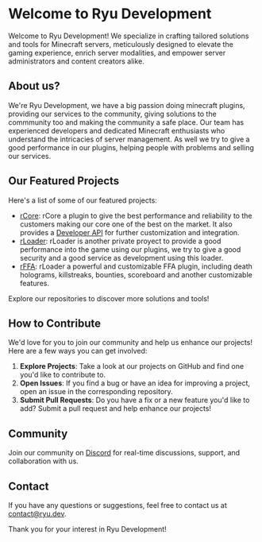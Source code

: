 # Welcome to Ryu Development

Welcome to Ryu Development! We specialize in crafting tailored solutions and tools for Minecraft servers, meticulously designed to elevate the gaming experience, enrich server modalities, and empower server administrators and content creators alike.

## About us?

We're Ryu Development, we have a big passion doing minecraft plugins, providing our services to the community, giving solutions to the commmunity too and making the community a safe place. Our team has experienced developers and dedicated Minecraft enthusiasts who understand the intricacies of server management. As well we try to give a good performance in our plugins, helping people with problems and selling our services.

## Our Featured Projects

Here's a list of some of our featured projects:
- [rCore](https://github.com/RyuDevelopment/rCore): rCore a plugin to give the best performance and reliability to the customers making our core one of the best on the market. It also provides a [Developer API](https://github.com/RyuDevelopment/rCoreAPI) for further customization and integration.
- [rLoader](https://github.com/RyuDevelopment/rLoader): rLoader is another private proyect to provide a good performance into the game using our plugins, we try to give a good security and a good service as development using this loader.
- [rFFA](https://github.com/RyuDevelopment/rFFA): rLoader a powerful and customizable FFA plugin, including death holograms, killstreaks, bounties, scoreboard and another customizable features.

Explore our repositories to discover more solutions and tools!

## How to Contribute

We'd love for you to join our community and help us enhance our projects! Here are a few ways you can get involved:

1. **Explore Projects**: Take a look at our projects on GitHub and find one you'd like to contribute to.
2. **Open Issues**: If you find a bug or have an idea for improving a project, open an issue in the corresponding repository.
3. **Submit Pull Requests**: Do you have a fix or a new feature you'd like to add? Submit a pull request and help enhance our projects!

## Community

Join our community on [Discord](https://discord.gg/p7KyF7zwPJ) for real-time discussions, support, and collaboration with us.

## Contact

If you have any questions or suggestions, feel free to contact us at [contact@ryu.dev](mailto:contact@ryu.dev).

Thank you for your interest in Ryu Development!
